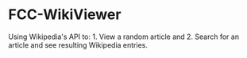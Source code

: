# FCC-WikiViewer

Using Wikipedia's API to: 1. View a random article and 2. Search for an article and see resulting Wikipedia entries.
